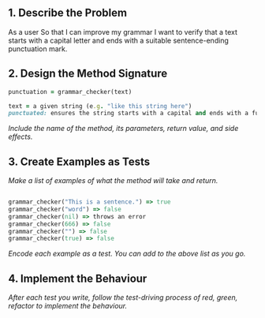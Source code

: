 ## 1. Describe the Problem

As a user
So that I can improve my grammar
I want to verify that a text starts with a capital letter and ends with a suitable sentence-ending punctuation mark.

## 2. Design the Method Signature

```ruby
punctuation = grammar_checker(text)

text = a given string (e.g. "like this string here")
punctuated: ensures the string starts with a capital and ends with a full stop
```
_Include the name of the method, its parameters, return value, and side effects._

## 3. Create Examples as Tests

_Make a list of examples of what the method will take and return._

```ruby

grammar_checker("This is a sentence.") => true
grammar_checker("word") => false
grammar_checker(nil) => throws an error
grammar_checker(666) => false
grammar_checker("") => false
grammar_checker(true) => false

```

_Encode each example as a test. You can add to the above list as you go._

## 4. Implement the Behaviour

_After each test you write, follow the test-driving process of red, green, refactor to implement the behaviour._
